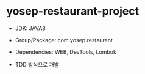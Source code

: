 # yosep-restaurant-project
* JDK: JAVA8

* Group/Package: com.yosep.restaurant

* Dependencies: WEB, DevTools, Lombok

* TDD 방식으로 개발

